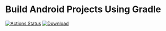 # Build Android Projects Using Gradle #

[![Actions Status](https://github.com/dsvdsv/scala-android-plugin/workflows/Java%20CI%20with%20Gradle/badge.svg)](https://github.com/dsvdsv/scala-android-plugin/actions)
[![Download](https://api.bintray.com/packages/dsvdsv/maven/scala-android-plugin/images/download.svg)](https://bintray.com/dsvdsv/maven/scala-android-plugin/_latestVersion)